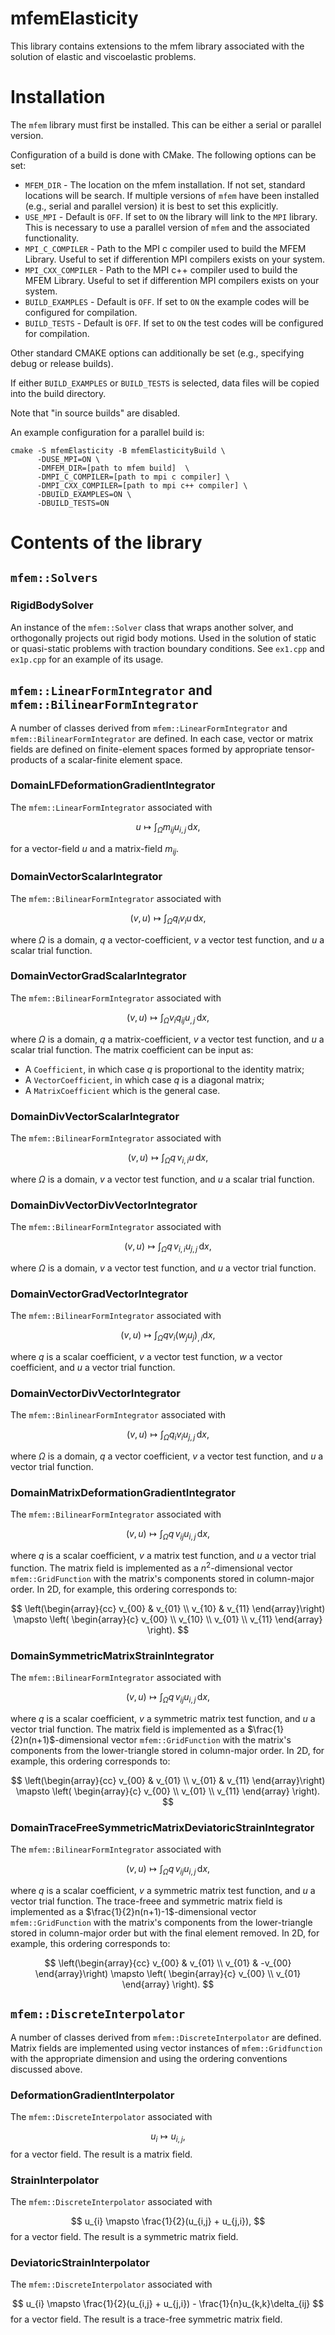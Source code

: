 # mfemElasticity

This library contains extensions to the mfem library associated with the solution of elastic and viscoelastic problems. 

# Installation

The ```mfem``` library must first be installed. This can be either a serial or parallel version. 


Configuration of a build is done with CMake. The following options can be set:

- ```MFEM_DIR``` - The location on the mfem installation. If not set, standard locations will be search. If multiple versions of ```mfem``` have been installed (e.g., serial and parallel version) it is best to set this explicitly. 
- ```USE_MPI``` - Default is ```OFF```. If set to ```ON``` the library will link to the ```MPI``` library. This is necessary to use a parallel version of ```mfem``` and the associated functionality. 
- ```MPI_C_COMPILER``` - Path to the MPI c compiler used to build the MFEM Library. Useful to set if differention MPI compilers exists on your system. 
- ```MPI_CXX_COMPILER``` - Path to the MPI c++ compiler used to build the MFEM Library. Useful to set if differention MPI compilers exists on your system. 
- ```BUILD_EXAMPLES``` - Default is ```OFF```. If set to ```ON``` the example codes will be configured for compilation. 
- ```BUILD_TESTS``` - Default is ```OFF```. If set to ```ON``` the test codes will be configured for compilation. 

Other standard CMAKE options can additionally be set (e.g., specifying debug or release builds).

If either ```BUILD_EXAMPLES``` or ```BUILD_TESTS``` is selected, data files will be copied into the build directory. 

Note that "in source builds" are disabled. 

An example configuration for a parallel build is:

```
cmake -S mfemElasticity -B mfemElasticityBuild \
      -DUSE_MPI=ON \
      -DMFEM_DIR=[path to mfem build]  \
      -DMPI_C_COMPILER=[path to mpi c compiler] \
      -DMPI_CXX_COMPILER=[path to mpi c++ compiler] \
      -DBUILD_EXAMPLES=ON \
      -DBUILD_TESTS=ON
```

# Contents of the library

## ```mfem::Solvers```

### RigidBodySolver

An instance of the ```mfem::Solver``` class that wraps another solver, and orthogonally projects out rigid body motions. Used in the solution of static or quasi-static problems with traction boundary conditions. See ```ex1.cpp``` and ```ex1p.cpp``` for an example of its usage. 

## ```mfem::LinearFormIntegrator``` and   ```mfem::BilinearFormIntegrator```

A number of classes derived from ```mfem::LinearFormIntegrator``` and ```mfem::BilinearFormIntegrator``` are defined. In each case, vector or matrix fields are defined on finite-element spaces formed by appropriate tensor-products of a scalar-finite element space. 

### DomainLFDeformationGradientIntegrator

The ```mfem::LinearFormIntegrator``` associated with

$$
u \mapsto \int_{\Omega} m_{ij} u_{i,j} \,\mathrm{d} x, 
$$

for a vector-field $u$ and a matrix-field $m_{ij}$. 


###  DomainVectorScalarIntegrator

The ```mfem::BilinearFormIntegrator``` associated with 

$$
(v,u) \mapsto \int_{\Omega} q_{i} v_{i} u \,\mathrm{d} x, 
$$

where $\Omega$ is a domain, $q$ a vector-coefficient, $v$ a vector test function, and $u$ a scalar trial function.

### DomainVectorGradScalarIntegrator

The ```mfem::BilinearFormIntegrator``` associated with

$$
(v, u) \mapsto \int_{\Omega} v_{i} q_{ij} u_{,j} \,\mathrm{d} x, 
$$

where $\Omega$ is a domain, $q$ a matrix-coefficient, $v$ a vector test function, and $u$ a scalar trial function. The matrix coefficient can be input as:

- A ```Coefficient```, in which case $q$ is proportional to the identity matrix;
- A ```VectorCoefficient```, in which case $q$ is a diagonal matrix;
- A ```MatrixCoefficient``` which is the general case. 

### DomainDivVectorScalarIntegrator

The ```mfem::BilinearFormIntegrator``` associated with 

$$
(v,u) \mapsto \int_{\Omega} q \,v_{i,i} u \,\mathrm{d} x, 
$$

where $\Omega$ is a domain, $v$ a vector test function, and $u$ a 
scalar trial function. 

### DomainDivVectorDivVectorIntegrator

The ```mfem::BilinearFormIntegrator``` associated with 

$$
(v,u) \mapsto \int_{\Omega} q \,v_{i,i} u_{j,j} \,\mathrm{d} x, 
$$

where $\Omega$ is a domain, $v$ a vector test function, and $u$ a vector trial function. 

### DomainVectorGradVectorIntegrator

The ```mfem::BilinearFormIntegrator``` associated with 

$$
(v, u) \mapsto \int_{\Omega} q v_{i} (w_{j} u_{j})_{,i} \mathrm{d} x, 
$$

where $q$ is a scalar coefficient, $v$ a vector test function, 
$w$ a vector coefficient, and $u$ a vector trial function. 

### DomainVectorDivVectorIntegrator

The ```mfem::BinlinearFormIntegrator``` associated with 

$$
(v,u) \mapsto \int_{\Omega} q_{i} v_{i} u_{j,j}\,\mathrm{d }x,
$$

where $\Omega$ is a domain, $q$ a vector coefficient, $v$ a vector 
test function, and $u$ a vector trial function. 


### DomainMatrixDeformationGradientIntegrator

The ```mfem::BilinearFormIntegrator``` associated with 

$$
(v,u) \mapsto \int_{\Omega} q\, v_{ij} u_{i,j} \,\mathrm{d} x, 
$$

where $q$ is a scalar coefficient, $v$ a matrix test function, and $u$
a vector trial function. The matrix field is implemented as a $n^{2}$-dimensional vector ```mfem::GridFunction``` with the matrix's components stored in column-major order. In 2D, for example, this ordering corresponds to:

$$
\left(\begin{array}{cc}
v_{00} & v_{01} \\ v_{10} & v_{11}
\end{array}\right) \mapsto \left(
\begin{array}{c}
v_{00} \\ v_{10} \\ v_{01} \\ v_{11}
\end{array}
\right).
$$

### DomainSymmetricMatrixStrainIntegrator

The ```mfem::BilinearFormIntegrator``` associated with 

$$
(v,u) \mapsto \int_{\Omega} q\, v_{ij} u_{i,j} \,\mathrm{d} x, 
$$

where $q$ is a scalar coefficient, $v$ a symmetric matrix test function, and $u$
a vector trial function. The matrix field is implemented as a $\frac{1}{2}n(n+1)$-dimensional vector ```mfem::GridFunction``` with the matrix's components from the lower-triangle stored in column-major order.
In 2D, for example, this ordering corresponds to:

$$
\left(\begin{array}{cc}
v_{00} & v_{01} \\ v_{01} & v_{11}
\end{array}\right) \mapsto \left(
\begin{array}{c}
v_{00} \\ v_{01}  \\ v_{11}
\end{array}
\right).
$$ 

### DomainTraceFreeSymmetricMatrixDeviatoricStrainIntegrator

The ```mfem::BilinearFormIntegrator``` associated with 

$$
(v,u) \mapsto \int_{\Omega} q\, v_{ij} u_{i,j} \,\mathrm{d} x, 
$$

where $q$ is a scalar coefficient, $v$ a symmetric matrix test function, and $u$
a vector trial function. The trace-freee and symmetric matrix field is implemented as a $\frac{1}{2}n(n+1)-1$-dimensional vector ```mfem::GridFunction``` with the matrix's components from the lower-triangle stored in column-major order but with the final element removed.  In 2D, for example, this ordering corresponds to:

$$
\left(\begin{array}{cc}
v_{00} & v_{01} \\ v_{01} & -v_{00}
\end{array}\right) \mapsto \left(
\begin{array}{c}
v_{00} \\ v_{01}
\end{array}
\right).
$$ 

## ```mfem::DiscreteInterpolator```

A number of classes derived from ```mfem::DiscreteInterpolator``` are defined. Matrix fields are implemented using vector 
instances of ```mfem::Gridfunction``` with the appropriate dimension and using the ordering conventions discussed above. 

### DeformationGradientInterpolator
The ```mfem::DiscreteInterpolator``` associated with 

$$
u_{i} \mapsto u_{i,j}, 
$$
for a vector field. The result is a matrix field. 

### StrainInterpolator
The ```mfem::DiscreteInterpolator``` associated with 

$$
u_{i} \mapsto \frac{1}{2}(u_{i,j} + u_{j,i}), 
$$
for a vector field. The result is a symmetric matrix field. 

### DeviatoricStrainInterpolator 

The ```mfem::DiscreteInterpolator``` associated with 

$$
u_{i} \mapsto \frac{1}{2}(u_{i,j} + u_{j,i}) - \frac{1}{n}u_{k,k}\delta_{ij}
$$
for a vector field. The result is a trace-free symmetric matrix field. 